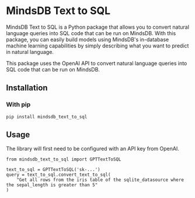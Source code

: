 # MindsDB Text to SQL

MindsDB Text to SQL is a Python package that allows you to convert natural language queries into SQL code that can be run on MindsDB. With this package, you can easily build models using MindsDB's in-database machine learning capabilities by simply describing what you want to predict in natural language.

This package uses the OpenAI API to convert natural language queries into SQL code that can be run on MindsDB.

## Installation
### With pip
```
pip install mindsdb_text_to_sql
```

## Usage
The library will first need to be configured with an API key from OpenAI.
```
from mindsdb_text_to_sql import GPTTextToSQL

text_to_sql = GPTTextToSQL('sk-...')
query = text_to_sql.convert_text_to_sql(
    "Get all rows from the iris table of the sqlite_datasource where the sepal_length is greater than 5"
)
```